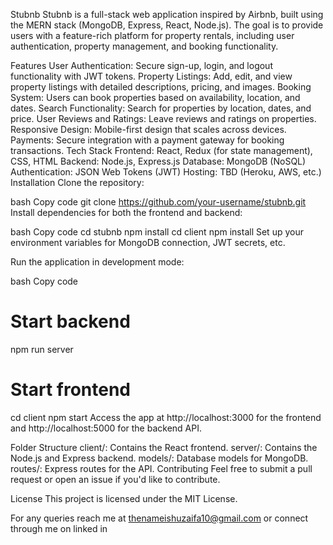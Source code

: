 Stubnb
Stubnb is a full-stack web application inspired by Airbnb, built using the MERN stack (MongoDB, Express, React, Node.js). The goal is to provide users with a feature-rich platform for property rentals, including user authentication, property management, and booking functionality.

Features
User Authentication: Secure sign-up, login, and logout functionality with JWT tokens.
Property Listings: Add, edit, and view property listings with detailed descriptions, pricing, and images.
Booking System: Users can book properties based on availability, location, and dates.
Search Functionality: Search for properties by location, dates, and price.
User Reviews and Ratings: Leave reviews and ratings on properties.
Responsive Design: Mobile-first design that scales across devices.
Payments: Secure integration with a payment gateway for booking transactions.
Tech Stack
Frontend: React, Redux (for state management), CSS, HTML
Backend: Node.js, Express.js
Database: MongoDB (NoSQL)
Authentication: JSON Web Tokens (JWT)
Hosting: TBD (Heroku, AWS, etc.)
Installation
Clone the repository:

bash
Copy code
git clone https://github.com/your-username/stubnb.git
Install dependencies for both the frontend and backend:

bash
Copy code
cd stubnb
npm install
cd client
npm install
Set up your environment variables for MongoDB connection, JWT secrets, etc.

Run the application in development mode:

bash
Copy code
# Start backend
npm run server

# Start frontend
cd client
npm start
Access the app at http://localhost:3000 for the frontend and http://localhost:5000 for the backend API.

Folder Structure
client/: Contains the React frontend.
server/: Contains the Node.js and Express backend.
models/: Database models for MongoDB.
routes/: Express routes for the API.
Contributing
Feel free to submit a pull request or open an issue if you'd like to contribute.

License
This project is licensed under the MIT License.

For any queries reach me at thenameishuzaifa10@gmail.com or connect through me on linked in
